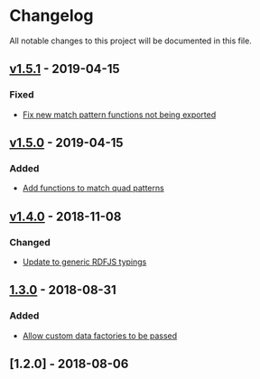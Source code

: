 # Changelog
All notable changes to this project will be documented in this file.

<a name="v1.5.1"></a>
## [v1.5.1](https://github.com/rubensworks/rdf-terms.js/compare/v1.5.0...v1.5.1) - 2019-04-15

### Fixed
* [Fix new match pattern functions not being exported](https://github.com/rubensworks/rdf-terms.js/commit/9db5da034d22e50f58ce5ab12b5bce61aef30020)

<a name="v1.5.0"></a>
## [v1.5.0](https://github.com/rubensworks/rdf-terms.js/compare/v1.4.0...v1.5.0) - 2019-04-15

### Added
* [Add functions to match quad patterns](https://github.com/rubensworks/rdf-terms.js/commit/dc129a81a16a31aa653efee97e2318d763c37874)

<a name="v1.4.0"></a>
## [v1.4.0](https://github.com/rubensworks/rdf-terms.js/compare/v1.3.0...v1.4.0) - 2018-11-08

### Changed
* [Update to generic RDFJS typings](https://github.com/rubensworks/rdf-terms.js/commit/1dd69194193c272d517bce9aa093b63ee77eab6d)

<a name="1.3.0"></a>
## [1.3.0](https://github.com/rubensworks/rdf-terms.js/compare/v1.2.0...v1.3.0) - 2018-08-31

### Added
- [Allow custom data factories to be passed](https://github.com/rubensworks/rdf-terms.js/commit/d787ff9792e65757006448bb1bd736c970ce73a8)

<a name="1.2.0"></a>
## [1.2.0] - 2018-08-06
